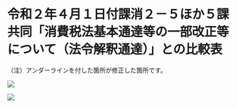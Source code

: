# 令和２年４月１日付課消２－５ほか５課共同「消費税法基本通達等の一部改正等について（法令解釈通達）」との比較表

（注）アンダーラインを付した箇所が修正した箇所です。

![](https://www.nta.go.jp/tmp/37052599-8ac1-4019-b0f0-e720847b1864/images/4d4c24e2714bd79a0aa8bc0a1528888ae10fa41d3ca70c23842e4045768064ba.jpg)

![](https://www.nta.go.jp/tmp/37052599-8ac1-4019-b0f0-e720847b1864/images/1af6fad31a26f32a1d19acbe3a6569986991ff42eeb259d74caa3ada3e1ff33b.jpg)